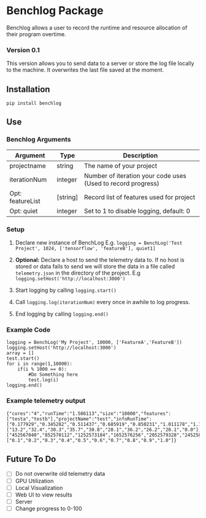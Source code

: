 # Benchlog Package

Benchlog allows a user to record the runtime and resource allocation of their program overtime.

### Version 0.1
This version allows you to send data to a server or store the log file locally to the machine. It overwrites the last file saved at the moment.

## Installation
`pip install benchlog`

## Use
### Benchlog Arguments
| Argument  | Type | Description |
|---|---|---|
| projectname  | string  | The name of your project |
|  iterationNum | integer  | Number of iteration your code uses (Used to record progress)|
|  Opt: featureList | [string] | Record list of features used for project |
|  Opt: quiet | integer | Set to 1 to disable logging, default: 0  |

### Setup
1. Declare new instance of BenchLog
E.g. `logging = BenchLog('Test Project', 1024, ['tensorflow', 'featureB'], quiet1]`

2. **Optional:** Declare a host to send the telemetry data to. If no host is stored or data fails to send we will store the data in a file called `telemetry.json` in the directory of the project.
E.g `logging.setHost('http://localhost:3000')`

3. Start logging by calling `logging.start()`
4. Call `logging.log(iterationNum)` every once in awhile to log progress.
5. End logging by calling `logging.end()`

### Example Code

```
logging = BenchLog('My Project', 10000, ['FeatureA','FeatureB'])
logging.setHost('http://localhost:3000')
array = []
test.start()
for i in range(1,10000):
    if(i % 1000 == 0):
        #Do Something here
        test.log(i)
logging.end()
```

### Example telemetry output
```
{"cores":"4","runTime":"1.506113","size":"10000","features":["testa","testb"],"projectName":"test","infoRunTime":["0.177929","0.345282","0.511437","0.685919","0.850231","1.011178","1.182584","1.345929","1.505748","1.506086"],"infoCpuUsage":["13.2","32.4","30.3","35.7","30.8","28.1","36.2","26.2","28.1","0.0"],"infoMemoryUsage":["452567040","852570112","1252573184","1652576256","2052579328","2452582400","2852585472","3252588544","3652591616","3652591616"],"infoProgress":["0.1","0.2","0.3","0.4","0.5","0.6","0.7","0.8","0.9","1.0"]}
```

## Future To Do
- [ ] Do not overwrite old telemetry data
- [ ] GPU Utilization
- [ ] Local Visualization
- [ ] Web UI to view results
- [ ] Server
- [ ] Change progress to 0-100

